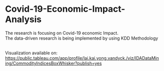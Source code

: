 # Covid-19-Economic-Impact-Analysis

The research is focusing on Covid-19 economic Impact.<br/>
The data-driven research is being implemented by using KDD Methodology <br/><br/>

Visualization available on: <br/>
https://public.tableau.com/app/profile/lai.kai.yong.vandyck./viz/IDADataMining/CommodityIndicesBoxWhisker?publish=yes
